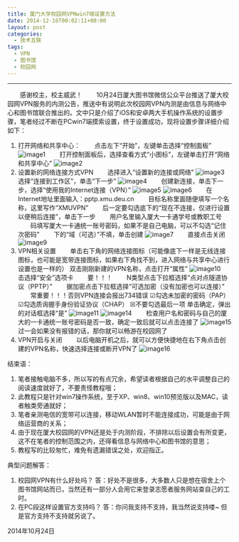 ```yaml
---
title: 厦门大学校园网VPNwin7端设置方法
date: 2014-12-16T00:02:11+00:00
layout: post
categories:
  - 技术互联
tags:
  - VPN
  - 图书馆
  - 校园网
---
```


------

　　感谢校主，校主威武！
　　10月24日厦大图书馆微信公众平台推送了厦大校园网VPN服务的内测公告，推送中有说明此次校园网VPN内测是由信息与网络中心和图书馆联合推出的。文中只是介绍了iOS和安卓两大手机操作系统的设置步骤，笔者经过不断在PCwin7端摸索设置，终于设置成功，现将设置步骤详细介绍如下：

1. 打开网络和共享中心：
　　点击左下“开始”，左键单击选择“控制面板”
![image1](http://guandong-dong.stor.sinaapp.com/uploads/2014/12/image1.png)
　　打开控制面板后，选择查看方式“小图标”，左键单击打开“网络和共享中心”
![image2](http://guandong-dong.stor.sinaapp.com/uploads/2014/12/image21.png)
2. 设置新的网络连接方式VPN
　　选择进入“设置新的连接或网络”
![image3](http://guandong-dong.stor.sinaapp.com/uploads/2014/12/image31.png)
　　选择“连接到工作区”，单击“下一步”
![image4](http://guandong-dong.stor.sinaapp.com/uploads/2014/12/image4.png)
　　创建新连接，单击下一步，选择“使用我的Internet连接（VPN）”
![image5](http://guandong-dong.stor.sinaapp.com/uploads/2014/12/image51.png)
![image6](http://guandong-dong.stor.sinaapp.com/uploads/2014/12/image61.png)
　　在Internet地址里面输入：pptp.xmu.deu.cn
　　目标名称里面随便填写一个名称，这里写作“XMUVPN”
　　后一定要勾选底下的“现在不连接，仅进行设置以便稍后连接”，单击下一步
　　用户名里输入厦大一卡通学号或教职工号
　　码填写厦大一卡通统一账号密码，如果不是自己电脑，可以不勾选“记住次密码”
　　下的“域（可选）”不填，单击创建
![image7](http://guandong-dong.stor.sinaapp.com/uploads/2014/12/image7.png)
　　直接点击关闭
![image9](http://guandong-dong.stor.sinaapp.com/uploads/2014/12/image9.png)
3. VPN相关设置
　　单击右下角的网络连接图标（可能像底下一样是无线连接图标，也可能是宽带连接图标，如果右下角找不到，进入网络与共享中心进行设置也是一样的）
双击刚刚新建的VPN名称，点击打开“属性”
![image10](http://guandong-dong.stor.sinaapp.com/uploads/2014/12/image10.png)
　　击选择“安全”选项卡
　　要！！！
　　N类型点击下拉框选择“点对点隧道协议（PPTP）”
　　据加密点击下拉框选择“可选加密（没有加密也可以连接）”
　　常重要！！！否则VPN连接会报出734错误
    ☑勾选未加密的密码（PAP）
    ☑勾选质询握手身份验证协议（CHAP）
    ☒不要勾选最后一项
    单击确定，弹出的对话框选择“是”
![image11](http://guandong-dong.stor.sinaapp.com/uploads/2014/12/image11.png)
![image14](http://guandong-dong.stor.sinaapp.com/uploads/2014/12/image14.png)
　　检查用户名和密码与自己的厦大的一卡通统一账号密码是否一致，确定一致后就可以点击连接了
![image15](http://guandong-dong.stor.sinaapp.com/uploads/2014/12/image15.png)
　　过一会如果没有报错的话，那你就可以畅游在校园网了
4. VPN开启与关闭
　　以后电脑开机之后，就可以方便快捷地在右下角点击创建的VPN名称，快速选择连接或断开VPN了
![image16](http://guandong-dong.stor.sinaapp.com/uploads/2014/12/image16.png)

结束语：

1. 笔者接触电脑不多，所以写的有点冗余，希望读者根据自己的水平调整自己的阅读速度就好了，不要责怪教程哦；
2. 此教程只是针对win7操作系统，至于XP、win8、win10预览版以及MAC，读者触类旁通就好；
3. 笔者亲测电信的宽带可以连接，移动WLAN暂时不能连接成功，可能是由于网络运营商的关系；
4. 由于现在厦大校园网的VPN还是处于内测阶段，不排除以后设置会有所变更，这不在笔者的控制范围之内，还得看信息与网络中心和图书馆的意思；
5. 教程写的比较匆忙，难免有遗漏错误之处，欢迎指正。

典型问题解答：

1. 校园网VPN有什么好处吗？
答：好处不是很多，大多数人只是想在宿舍上个图书馆网站而已，当然还有一部分人会用它来登录志愿者服务网站查自己的工时。
2. 在PC段这样设置官方支持吗？
答：你问我支持不支持，我当然说支持喽~
但是官方支持不支持就另说了。
  
2014年10月24日
